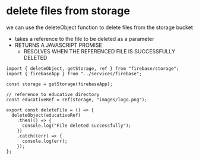# delete files from storage
we can use the deleteObject function to delete files from the storage bucket
- takes a reference to the file to be deleted as a parameter
- RETURNS A JAVASCRIPT PROMISE
    - RESOLVES WHEN THE REFERENCED FILE IS SUCCESSFULLY DELETED

```
import { deleteObject, getStorage, ref } from "firebase/storage";
import { firebaseApp } from "../services/firebase";

const storage = getStorage(firebaseApp);

// reference to educative directory
const educativeRef = ref(storage, "images/logo.png");

export const deleteFile = () => {
  deleteObject(educativeRef)
    .then(() => {
      console.log("File deleted successfully");
    })
    .catch((err) => {
      console.log(err);
    });
};
```